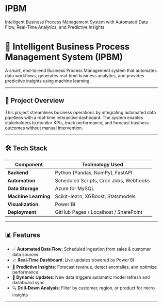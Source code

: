 # IPBM
Intelligent Business Process Management System with Automated Data Flow, Real-Time Analytics, and Predictive Insights

# 🧠 Intelligent Business Process Management System (IPBM)

A smart, end-to-end Business Process Management system that automates data workflows, generates real-time business analytics, and provides predictive insights using machine learning.

---

## 🚀 Project Overview

This project streamlines business operations by integrating automated data pipelines with a real-time interactive dashboard. The system enables stakeholders to monitor KPIs, track performance, and forecast business outcomes without manual intervention.

---

## 🛠 Tech Stack

| Component        | Technology Used                         |
|------------------|------------------------------------------|
| **Backend**       | Python (Pandas, NumPy), FastAPI          |
| **Automation**    | Scheduled Scripts, Cron Jobs, Webhooks  |
| **Data Storage**  | Azure for MySQL                         |
| **Machine Learning** | Scikit-learn, XGBoost, Statsmodels     |
| **Visualization** | Power BI                                |
| **Deployment**    | GitHub Pages / Localhost / SharePoint   |

---

## 📊 Features

- ✅ **Automated Data Flow**: Scheduled ingestion from sales & customer data sources
- 📈 **Real-Time Dashboard**: Live updates powered by Power BI
- 🧠 **Predictive Insights**: Forecast revenue, detect anomalies, and optimize performance
- 🔄 **Dynamic Updates**: New data triggers automatic model refresh and dashboard sync
- 🔍 **Drill-Down Analysis**: Filter by customer, region, or product for micro insights

---

